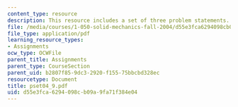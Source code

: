 ```yaml
---
content_type: resource
description: This resource includes a set of three problem statements.
file: /media/courses/1-050-solid-mechanics-fall-2004/d55e3fca6294098cb09a9fa71f384e04_pset04_9.pdf
file_type: application/pdf
learning_resource_types:
- Assignments
ocw_type: OCWFile
parent_title: Assignments
parent_type: CourseSection
parent_uid: b2807f85-9dc3-2920-f155-75bbcbd328ec
resourcetype: Document
title: pset04_9.pdf
uid: d55e3fca-6294-098c-b09a-9fa71f384e04
---
```


